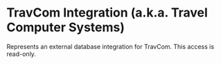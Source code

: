# TravCom Integration (a.k.a. Travel Computer Systems)

Represents an external database integration for TravCom.
This access is read-only.
